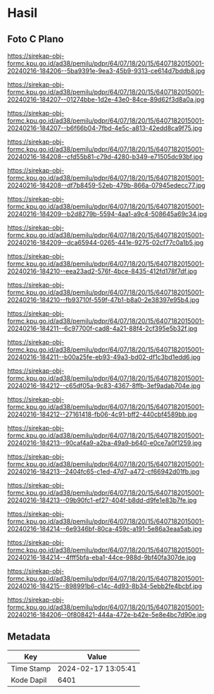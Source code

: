 # Hasil

## Foto C Plano

https://sirekap-obj-formc.kpu.go.id/ad38/pemilu/pdpr/64/07/18/20/15/6407182015001-20240216-184206--5ba9391e-9ea3-45b9-9313-ce614d7bddb8.jpg

https://sirekap-obj-formc.kpu.go.id/ad38/pemilu/pdpr/64/07/18/20/15/6407182015001-20240216-184207--01274bbe-1d2e-43e0-84ce-89d62f3d8a0a.jpg

https://sirekap-obj-formc.kpu.go.id/ad38/pemilu/pdpr/64/07/18/20/15/6407182015001-20240216-184207--b6f66b04-7fbd-4e5c-a813-42edd8ca9f75.jpg

https://sirekap-obj-formc.kpu.go.id/ad38/pemilu/pdpr/64/07/18/20/15/6407182015001-20240216-184208--cfd55b81-c79d-4280-b349-e71505dc93bf.jpg

https://sirekap-obj-formc.kpu.go.id/ad38/pemilu/pdpr/64/07/18/20/15/6407182015001-20240216-184208--df7b8459-52eb-479b-866a-07945edecc77.jpg

https://sirekap-obj-formc.kpu.go.id/ad38/pemilu/pdpr/64/07/18/20/15/6407182015001-20240216-184209--b2d8279b-5594-4aa1-a9c4-508645a69c34.jpg

https://sirekap-obj-formc.kpu.go.id/ad38/pemilu/pdpr/64/07/18/20/15/6407182015001-20240216-184209--dca65944-0265-441e-9275-02cf77c0a1b5.jpg

https://sirekap-obj-formc.kpu.go.id/ad38/pemilu/pdpr/64/07/18/20/15/6407182015001-20240216-184210--eea23ad2-576f-4bce-8435-412fd178f7df.jpg

https://sirekap-obj-formc.kpu.go.id/ad38/pemilu/pdpr/64/07/18/20/15/6407182015001-20240216-184210--fb93710f-559f-47b1-b8a0-2e38397e95b4.jpg

https://sirekap-obj-formc.kpu.go.id/ad38/pemilu/pdpr/64/07/18/20/15/6407182015001-20240216-184211--6c97700f-cad8-4a21-88f4-2cf395e5b32f.jpg

https://sirekap-obj-formc.kpu.go.id/ad38/pemilu/pdpr/64/07/18/20/15/6407182015001-20240216-184211--b00a25fe-eb93-49a3-bd02-df1c3bd1edd6.jpg

https://sirekap-obj-formc.kpu.go.id/ad38/pemilu/pdpr/64/07/18/20/15/6407182015001-20240216-184212--c65df05a-9c83-4367-8ffb-3ef9adab704e.jpg

https://sirekap-obj-formc.kpu.go.id/ad38/pemilu/pdpr/64/07/18/20/15/6407182015001-20240216-184212--27161418-fb06-4c91-bff2-440cbf4589bb.jpg

https://sirekap-obj-formc.kpu.go.id/ad38/pemilu/pdpr/64/07/18/20/15/6407182015001-20240216-184213--90caf4a9-a2ba-49a9-b640-e0ce7a0f1259.jpg

https://sirekap-obj-formc.kpu.go.id/ad38/pemilu/pdpr/64/07/18/20/15/6407182015001-20240216-184213--2404fc65-c1ed-47d7-a472-cf66942d01fb.jpg

https://sirekap-obj-formc.kpu.go.id/ad38/pemilu/pdpr/64/07/18/20/15/6407182015001-20240216-184213--09b90fc1-ef27-404f-b8dd-d9fe1e83b7fe.jpg

https://sirekap-obj-formc.kpu.go.id/ad38/pemilu/pdpr/64/07/18/20/15/6407182015001-20240216-184214--6e9346bf-80ca-459c-a191-5e86a3eaa5ab.jpg

https://sirekap-obj-formc.kpu.go.id/ad38/pemilu/pdpr/64/07/18/20/15/6407182015001-20240216-184214--4fff5bfa-eba1-44ce-988d-9bf40fa307de.jpg

https://sirekap-obj-formc.kpu.go.id/ad38/pemilu/pdpr/64/07/18/20/15/6407182015001-20240216-184215--898991b6-c14c-4d93-8b34-5ebb2fe4bcbf.jpg

https://sirekap-obj-formc.kpu.go.id/ad38/pemilu/pdpr/64/07/18/20/15/6407182015001-20240216-184206--0f808421-444a-472e-b42e-5e8e4bc7d90e.jpg


## Metadata

| Key        | Value               |
| ---------- | ------------------- |
| Time Stamp | 2024-02-17 13:05:41 |
| Kode Dapil | 6401                |



